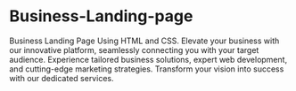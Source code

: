 # Business-Landing-page
Business Landing Page Using HTML and CSS.
Elevate your business with our innovative platform, seamlessly connecting you with your target audience. Experience tailored business solutions, expert web development, and cutting-edge marketing strategies. Transform your vision into success with our dedicated services.

